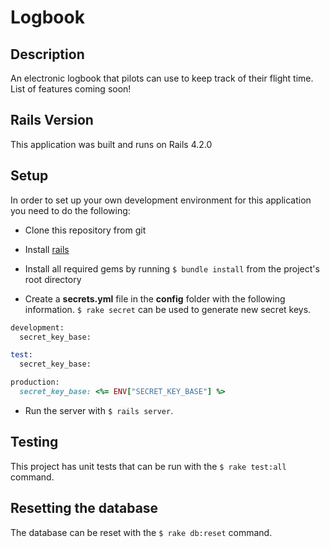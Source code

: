 # Logbook

## Description

An electronic logbook that pilots can use to keep track of their flight time. List of features coming soon!

## Rails Version

This application was built and runs on Rails 4.2.0

## Setup

In order to set up your own development environment for this application you need to do the following:

* Clone this repository from git

* Install [rails](http://rubyonrails.org)

* Install all required gems by running `$ bundle install` from the project's root directory

* Create a **secrets.yml** file in the **config** folder with the following information. `$ rake secret` can be used to generate new secret keys.

```ruby
development:
  secret_key_base:

test:
  secret_key_base:

production:
  secret_key_base: <%= ENV["SECRET_KEY_BASE"] %>
```

* Run the server with `$ rails server`.

## Testing

This project has unit tests that can be run with the `$ rake test:all` command.

## Resetting the database

The database can be reset with the `$ rake db:reset` command.
